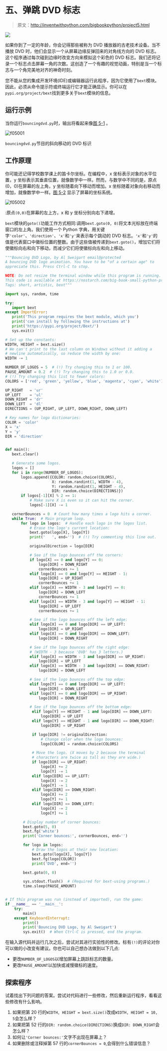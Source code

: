 # 五、弹跳 DVD 标志

> 原文：<http://inventwithpython.com/bigbookpython/project5.html>

![](img/9d995d63aaead72cad01120081eb8f75.png)

如果你到了一定的年龄，你会记得那些被称为 DVD 播放器的古老技术设备。当不播放 DVD 时，他们会显示一个从屏幕边缘反弹回来的对角线方向的 DVD 标志。这个程序通过每次碰到边缘时改变方向来模拟这个彩色的 DVD 标志。我们还将记录一个标志点击屏幕一角的次数。这创造了一个有趣的视觉动画，特别是当一个标志与一个角完美地对齐的神奇时刻。

您不能从您的集成开发环境(IDE)或编辑器运行此程序，因为它使用了`bext`模块。因此，必须从命令提示符或终端运行它才能正确显示。你可以在`pypi.org/project/bext`找到更多关于`bext`模块的信息。

## 运行示例

当你运行`bouncingdvd.py`时，输出将看起来像[图 5-1](#calibre_link-336) 。

![f05001](img/4cd22c4dff5545c12f8ccf035fb96475.png)

`bouncingdvd.py`节目的斜向移动的 DVD 标识

## 工作原理

你可能还记得学校数学课上的笛卡尔坐标。在编程中，x 坐标表示对象的水平位置，y 坐标表示其垂直位置，就像数学中一样。然而，与数学中不同的是，原点(0，0)在屏幕的左上角，y 坐标随着向下移动而增加。x 坐标随着对象向右移动而增加，就像数学中一样。[图 5-2](#calibre_link-337) 显示了屏幕的坐标系统。

![f05002](img/b95f3a29cdd99e92ee2ef58123b02d0c.png)

:原点`(0,0)`在屏幕的左上方，x 和 y 坐标分别向右下递增。

`bext`模块的`goto()`功能工作方式相同:调用`bext.goto(0, 0)`将文本光标放在终端窗口的左上角。我们使用一个 Python 字典，用关键字`'color'`、`'direction'`、`'x'`和`'y'`来表示每个跳动的 DVD 标志。`'x'`和`'y'`的值是代表窗口中徽标位置的整数。由于这些值被传递到`bext.goto()`，增加它们将使徽标向右和向下移动，而减少它们将使徽标向左和向上移动。

```py
"""Bouncing DVD Logo, by Al Sweigart email@protected
A bouncing DVD logo animation. You have to be "of a certain age" to
appreciate this. Press Ctrl-C to stop.

NOTE: Do not resize the terminal window while this program is running.
This code is available at https://nostarch.com/big-book-small-python-programming
Tags: short, artistic, bext"""

import sys, random, time

try:
   import bext
except ImportError:
   print('This program requires the bext module, which you')
   print('can install by following the instructions at')
   print('https://pypi.org/project/Bext/')
   sys.exit()

# Set up the constants:
WIDTH, HEIGHT = bext.size()
# We can't print to the last column on Windows without it adding a
# newline automatically, so reduce the width by one:
WIDTH -= 1

NUMBER_OF_LOGOS = 5  # (!) Try changing this to 1 or 100.
PAUSE_AMOUNT = 0.2  # (!) Try changing this to 1.0 or 0.0.
# (!) Try changing this list to fewer colors:
COLORS = ['red', 'green', 'yellow', 'blue', 'magenta', 'cyan', 'white']

UP_RIGHT   = 'ur'
UP_LEFT    = 'ul'
DOWN_RIGHT = 'dr'
DOWN_LEFT  = 'dl'
DIRECTIONS = (UP_RIGHT, UP_LEFT, DOWN_RIGHT, DOWN_LEFT)

# Key names for logo dictionaries:
COLOR = 'color'
X = 'x'
Y = 'y'
DIR = 'direction'


def main():
   bext.clear()

   # Generate some logos.
   logos = []
   for i in range(NUMBER_OF_LOGOS):
       logos.append({COLOR: random.choice(COLORS),
                     X: random.randint(1, WIDTH - 4),
                     Y: random.randint(1, HEIGHT - 4),
                     DIR: random.choice(DIRECTIONS)})
       if logos[-1][X] % 2 == 1:
           # Make sure X is even so it can hit the corner.
           logos[-1][X] -= 1

   cornerBounces = 0  # Count how many times a logo hits a corner.
   while True:  # Main program loop.
       for logo in logos:  # Handle each logo in the logos list.
           # Erase the logo's current location:
           bext.goto(logo[X], logo[Y])
           print('   ', end='')  # (!) Try commenting this line out.

           originalDirection = logo[DIR]

           # See if the logo bounces off the corners:
           if logo[X] == 0 and logo[Y] == 0:
               logo[DIR] = DOWN_RIGHT
               cornerBounces += 1
           elif logo[X] == 0 and logo[Y] == HEIGHT - 1:
               logo[DIR] = UP_RIGHT
               cornerBounces += 1
           elif logo[X] == WIDTH - 3 and logo[Y] == 0:
               logo[DIR] = DOWN_LEFT
               cornerBounces += 1
           elif logo[X] == WIDTH - 3 and logo[Y] == HEIGHT - 1:
               logo[DIR] = UP_LEFT
               cornerBounces += 1

           # See if the logo bounces off the left edge:
           elif logo[X] == 0 and logo[DIR] == UP_LEFT:
               logo[DIR] = UP_RIGHT
           elif logo[X] == 0 and logo[DIR] == DOWN_LEFT:
               logo[DIR] = DOWN_RIGHT

           # See if the logo bounces off the right edge:
           # (WIDTH - 3 because 'DVD' has 3 letters.)
           elif logo[X] == WIDTH - 3 and logo[DIR] == UP_RIGHT:
               logo[DIR] = UP_LEFT
           elif logo[X] == WIDTH - 3 and logo[DIR] == DOWN_RIGHT:
               logo[DIR] = DOWN_LEFT

           # See if the logo bounces off the top edge:
           elif logo[Y] == 0 and logo[DIR] == UP_LEFT:
               logo[DIR] = DOWN_LEFT
           elif logo[Y] == 0 and logo[DIR] == UP_RIGHT:
               logo[DIR] = DOWN_RIGHT

           # See if the logo bounces off the bottom edge:
            elif logo[Y] == HEIGHT - 1 and logo[DIR] == DOWN_LEFT:
                logo[DIR] = UP_LEFT
            elif logo[Y] == HEIGHT - 1 and logo[DIR] == DOWN_RIGHT:
                logo[DIR] = UP_RIGHT

            if logo[DIR] != originalDirection:
                # Change color when the logo bounces:
                logo[COLOR] = random.choice(COLORS)

            # Move the logo. (X moves by 2 because the terminal
            # characters are twice as tall as they are wide.)
            if logo[DIR] == UP_RIGHT:
                logo[X] += 2
                logo[Y] -= 1
            elif logo[DIR] == UP_LEFT:
                logo[X] -= 2
                logo[Y] -= 1
            elif logo[DIR] == DOWN_RIGHT:
                logo[X] += 2
                logo[Y] += 1
            elif logo[DIR] == DOWN_LEFT:
                logo[X] -= 2
                logo[Y] += 1

        # Display number of corner bounces:
        bext.goto(5, 0)
        bext.fg('white')
        print('Corner bounces:', cornerBounces, end='')

        for logo in logos:
            # Draw the logos at their new location:
            bext.goto(logo[X], logo[Y])
            bext.fg(logo[COLOR])
            print('DVD', end='')

        bext.goto(0, 0)

        sys.stdout.flush()  # (Required for bext-using programs.)
        time.sleep(PAUSE_AMOUNT)


# If this program was run (instead of imported), run the game:
if __name__ == '__main__':
    try:
        main()
    except KeyboardInterrupt:
        print()
        print('Bouncing DVD Logo, by Al Sweigart')
        sys.exit()  # When Ctrl-C is pressed, end the program. 
```

在输入源代码并运行几次之后，尝试对其进行实验性的修改。标有`(!)`的评论对你可以做的小改变有建议。你也可以自己想办法做到以下几点:

*   更改`NUMBER_OF_LOGOS`以增加屏幕上跳跃标志的数量。
*   更改`PAUSE_AMOUNT`以加快或减慢徽标的速度。

## 探索程序

试着找出下列问题的答案。尝试对代码进行一些修改，然后重新运行程序，看看这些修改有什么影响。

1.  如果把第 20 行的`WIDTH, HEIGHT = bext.size()`改成`WIDTH, HEIGHT = 10, 5`会怎么样？
2.  如果把第 52 行的`DIR: random.choice(DIRECTIONS)`换成`DIR: DOWN_RIGHT`会怎么样？
3.  如何让`'Corner bounces:'`文字不出现在屏幕上？
4.  如果删除或注释掉第 57 行的`cornerBounces = 0`,会得到什么错误信息？